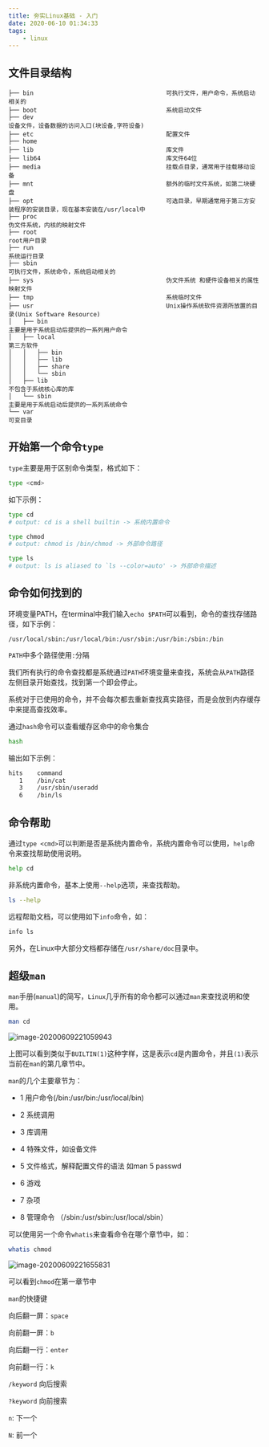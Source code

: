 ```yaml
---
title: 夯实Linux基础 - 入门
date: 2020-06-10 01:34:33
tags: 
    - linux
---
```


## 文件目录结构

```text
├── bin                                     可执行文件，用户命令，系统启动相关的
├── boot                                    系统启动文件
├── dev																		  设备文件，设备数据的访问入口(块设备,字符设备)
├── etc                                     配置文件
├── home
├── lib                                     库文件
├── lib64                                   库文件64位
├── media                                   挂载点目录，通常用于挂载移动设备
├── mnt                                     额外的临时文件系统，如第二块硬盘
├── opt                                     可选目录，早期通常用于第三方安装程序的安装目录，现在基本安装在/usr/local中
├── proc																		伪文件系统，内核的映射文件
├── root																		root用户目录
├── run																			系统运行目录
├── sbin																		可执行文件，系统命令，系统启动相关的
├── sys                                     伪文件系统 和硬件设备相关的属性映射文件
├── tmp                                     系统临时文件
├── usr                                     Unix操作系统软件资源所放置的目录(Unix Software Resource)
│   ├── bin																	主要是用于系统启动后提供的一系列用户命令
│   ├── local																第三方软件
│   │   ├── bin
│   │   ├── lib
│   │   ├── share
│   │   └── sbin
│   ├── lib																 不包含于系统核心库的库
│   └── sbin															 主要是用于系统启动后提供的一系列系统命令
└── var																		 可变目录
```



## 开始第一个命令`type`

`type`主要是用于区别命令类型，格式如下：

```bash
type <cmd>
```

如下示例：

```bash
type cd
# output: cd is a shell builtin -> 系统内置命令

type chmod
# output: chmod is /bin/chmod -> 外部命令路径

type ls
# output: ls is aliased to `ls --color=auto' -> 外部命令描述
```



## 命令如何找到的

环境变量PATH，在terminal中我们输入`echo $PATH`可以看到，命令的查找存储路径，如下示例：

```text
/usr/local/sbin:/usr/local/bin:/usr/sbin:/usr/bin:/sbin:/bin
```

`PATH`中多个路径使用`:`分隔

我们所有执行的命令查找都是系统通过`PATH`环境变量来查找，系统会从`PATH`路径左侧目录开始查找，找到第一个即会停止。

系统对于已使用的命令，并不会每次都去重新查找真实路径，而是会放到内存缓存中来提高查找效率。

通过`hash`命令可以查看缓存区命中的命令集合

```bash
hash
```

输出如下示例：

```txt
hits	command
   1	/bin/cat
   3	/usr/sbin/useradd
   6	/bin/ls
```



## 命令帮助

通过`type <cmd>`可以判断是否是系统内置命令，系统内置命令可以使用，`help`命令来查找帮助使用说明。

```bash
help cd
```

非系统内置命令，基本上使用`--help`选项，来查找帮助。

```bash
ls --help
```

远程帮助文档，可以使用如下`info`命令，如：

```bash
info ls
```

另外，在Linux中大部分文档都存储在`/usr/share/doc`目录中。



## 超级`man`

`man`手册(`manual`)的简写，`Linux`几乎所有的命令都可以通过`man`来查找说明和使用。

```bash
man cd
```

![image-20200609221059943](/Users/simon/Documents/公司/Linux/Basic/Linux基础一.assets/image-20200609221059943.png)



上图可以看到类似于`BUILTIN(1)`这种字样，这是表示`cd`是内置命令，并且`(1)`表示当前在`man`的第几章节中。

`man`的几个主要章节为：

- 1 用户命令(/bin:/usr/bin:/usr/local/bin)

- 2 系统调用

- 3 库调用

- 4 特殊文件，如设备文件

- 5 文件格式，解释配置文件的语法 如man 5 passwd

- 6 游戏

- 7 杂项

- 8 管理命令 （/sbin:/usr/sbin:/usr/local/sbin）

可以使用另一个命令`whatis`来查看命令在哪个章节中，如：

```bash
whatis chmod
```

![image-20200609221655831](/Users/simon/Documents/公司/Linux/Basic/Linux基础一.assets/image-20200609221655831.png)

可以看到`chmod`在第一章节中



`man`的快捷键

向后翻一屏：`space`

向前翻一屏：`b`

向后翻一行：`enter`

向前翻一行：`k`

`/keyword` 向后搜索

`?keyword` 向前搜索

`n`: 下一个

`N`: 前一个



